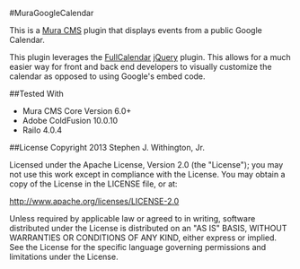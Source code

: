 #MuraGoogleCalendar

This is a [Mura CMS](http://getmura.com) plugin that displays events from a public Google Calendar.

This plugin leverages the [FullCalendar](http://arshaw.com/fullcalendar/) [jQuery](http://jquery.com) plugin. This allows for a much easier way for front and back end developers to visually customize the calendar as opposed to using Google's embed code.

##Tested With
* Mura CMS Core Version 6.0+
* Adobe ColdFusion 10.0.10
* Railo 4.0.4

##License
Copyright 2013 Stephen J. Withington, Jr.

Licensed under the Apache License, Version 2.0 (the "License"); you may not use this work except in compliance with the License. You may obtain a copy of the License in the LICENSE file, or at:

http://www.apache.org/licenses/LICENSE-2.0

Unless required by applicable law or agreed to in writing, software distributed under the License is distributed on an "AS IS" BASIS, WITHOUT WARRANTIES OR CONDITIONS OF ANY KIND, either express or implied. See the License for the specific language governing permissions and limitations under the License.